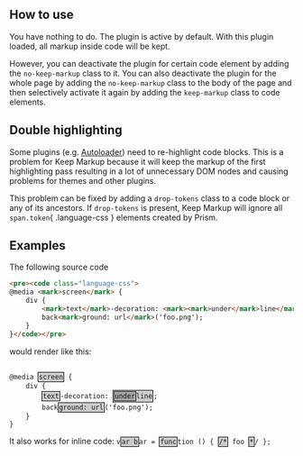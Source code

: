 <style>
	:where(pre, code)[class*="language-"] mark {
		display: inline-block;
		color: inherit;
		border: 1px solid #000;
		box-shadow: 0 0 2px #fff;
		padding: 1px;
		background: rgb(0 0 0 / .2);
	}
</style>

<section>

# How to use

You have nothing to do. The plugin is active by default. With this plugin loaded, all markup inside code will be kept.

However, you can deactivate the plugin for certain code element by adding the `no-keep-markup` class to it. You can also deactivate the plugin for the whole page by adding the `no-keep-markup` class to the body of the page and then selectively activate it again by adding the `keep-markup` class to code elements.

## Double highlighting

Some plugins (e.g. [Autoloader](/autoloader)) need to re-highlight code blocks. This is a problem for Keep Markup because it will keep the markup of the first highlighting pass resulting in a lot of unnecessary DOM nodes and causing problems for themes and other plugins.

This problem can be fixed by adding a `drop-tokens` class to a code block or any of its ancestors. If `drop-tokens` is present, Keep Markup will ignore all `span.token`{ .language-css } elements created by Prism.

# Examples

The following source code

```html
<pre><code class="language-css">
@media <mark>screen</mark> {
	div {
		<mark>text</mark>-decoration: <mark><mark>under</mark>line</mark>;
		back<mark>ground: url</mark>('foo.png');
	}
}</code></pre>
```

would render like this:

<pre><code class="language-css">
@media <mark>screen</mark> {
	div {
		<mark>text</mark>-decoration: <mark><mark>under</mark>line</mark>;
		back<mark>ground: url</mark>('foo.png');
	}
}</code></pre>

<p>
	It also works for inline code:
	<code class="language-javascript">v<mark>ar b</mark>ar = <mark>func</mark>tion () { <mark>/*</mark> foo <mark>*</mark>/ };</code>
</p>

</section>
